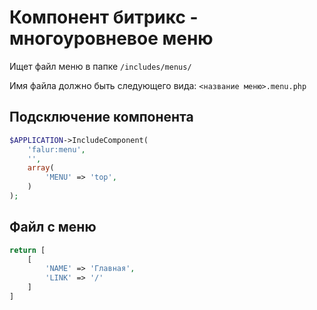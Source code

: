 # Компонент битрикс - многоуровневое меню

Ищет файл меню в папке `/includes/menus/`

Имя файла должно быть следующего вида: `<название меню>.menu.php`

## Подсключение компонента

```php
$APPLICATION->IncludeComponent(
    'falur:menu',         
    '',         
    array(
        'MENU' => 'top',
    )
);
```

## Файл с меню

```php
return [
    [
        'NAME' => 'Главная',
        'LINK' => '/'
    ]
]
```
